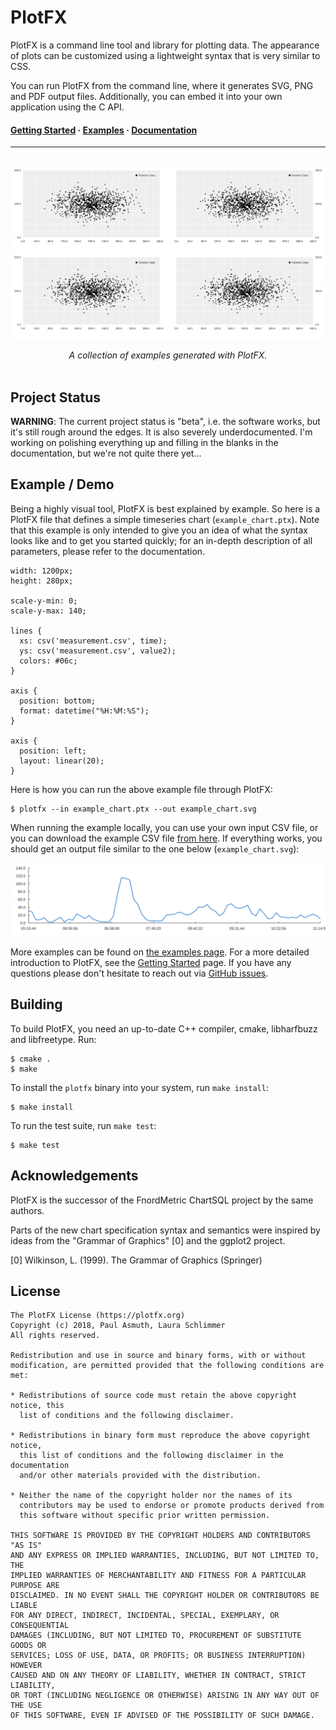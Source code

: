PlotFX
======

PlotFX is a command line tool and library for plotting data. The appearance of
plots can be customized using a lightweight syntax that is very similar to CSS.

You can run PlotFX from the command line, where it generates SVG, PNG and PDF
output files. Additionally, you can embed it into your own application using the
C API.

<h4>
  <a href="https://plotfx.org/documentation/getting-started">Getting Started</a> &middot;
  <a href="https://plotfx.org/examples">Examples</a> &middot;
  <a href="https://plotfx.org">Documentation</a>
</h4>

---

<p align="center">
  <br>
  <img src="/examples/other/demo2.svg">
</p>

<p align="center">
  <i>A collection of examples generated with PlotFX.</i>
  <br><br>
</p>


Project Status
--------------

**WARNING**: The current project status is "beta", i.e. the software works, but
it's still rough around the edges. It is also severely underdocumented. I'm working
on polishing everything up and filling in the blanks in the documentation, but we're
not quite there yet...


Example / Demo
--------------

Being a highly visual tool, PlotFX is best explained by example. So here is a PlotFX
file that defines a simple timeseries chart (`example_chart.ptx`). Note that this
example is only intended to give you an idea of what the syntax looks like and to
get you started quickly; for an in-depth description of all parameters, please refer
to the documentation.

    width: 1200px;
    height: 280px;

    scale-y-min: 0;
    scale-y-max: 140;

    lines {
      xs: csv('measurement.csv', time);
      ys: csv('measurement.csv', value2);
      colors: #06c;
    }

    axis {
      position: bottom;
      format: datetime("%H:%M:%S");
    }

    axis {
      position: left;
      layout: linear(20);
    }

Here is how you can run the above example file through PlotFX:

    $ plotfx --in example_chart.ptx --out example_chart.svg

When running the example locally, you can use your own input CSV file, or you
can download the example CSV file [from here](/tests/testdata/measurement.csv).
If everything works, you should get an output file similar to  the one below
(`example_chart.svg`):

[![A simple line chart](/examples/linecharts/simple_timeseries.svg)](./examples/linecharts/simple_timeseries.ptx)

More examples can be found on [the examples page](https://plotfx.org/examples).
For a more detailed introduction to PlotFX, see the [Getting Started](https://plotfx.org/documentation/getting-started) page.
If you have any questions please don't hesitate to reach out via [GitHub issues](https://github.com/plotfx/plotfx).


Building
--------

To build PlotFX, you need an up-to-date C++ compiler, cmake, libharfbuzz and
libfreetype. Run:

    $ cmake .
    $ make

To install the `plotfx` binary into your system, run `make install`:

    $ make install

To run the test suite, run `make test`:

    $ make test


Acknowledgements
----------------

PlotFX is the successor of the FnordMetric ChartSQL project by the same authors.

Parts of the new chart specification syntax and semantics were inspired by ideas
from the "Grammar of Graphics" [0] and the ggplot2 project.

[0] Wilkinson, L. (1999). The Grammar of Graphics (Springer)


License
-------

    The PlotFX License (https://plotfx.org)
    Copyright (c) 2018, Paul Asmuth, Laura Schlimmer
    All rights reserved.

    Redistribution and use in source and binary forms, with or without
    modification, are permitted provided that the following conditions are met:

    * Redistributions of source code must retain the above copyright notice, this
      list of conditions and the following disclaimer.

    * Redistributions in binary form must reproduce the above copyright notice,
      this list of conditions and the following disclaimer in the documentation
      and/or other materials provided with the distribution.

    * Neither the name of the copyright holder nor the names of its
      contributors may be used to endorse or promote products derived from
      this software without specific prior written permission.

    THIS SOFTWARE IS PROVIDED BY THE COPYRIGHT HOLDERS AND CONTRIBUTORS "AS IS"
    AND ANY EXPRESS OR IMPLIED WARRANTIES, INCLUDING, BUT NOT LIMITED TO, THE
    IMPLIED WARRANTIES OF MERCHANTABILITY AND FITNESS FOR A PARTICULAR PURPOSE ARE
    DISCLAIMED. IN NO EVENT SHALL THE COPYRIGHT HOLDER OR CONTRIBUTORS BE LIABLE
    FOR ANY DIRECT, INDIRECT, INCIDENTAL, SPECIAL, EXEMPLARY, OR CONSEQUENTIAL
    DAMAGES (INCLUDING, BUT NOT LIMITED TO, PROCUREMENT OF SUBSTITUTE GOODS OR
    SERVICES; LOSS OF USE, DATA, OR PROFITS; OR BUSINESS INTERRUPTION) HOWEVER
    CAUSED AND ON ANY THEORY OF LIABILITY, WHETHER IN CONTRACT, STRICT LIABILITY,
    OR TORT (INCLUDING NEGLIGENCE OR OTHERWISE) ARISING IN ANY WAY OUT OF THE USE
    OF THIS SOFTWARE, EVEN IF ADVISED OF THE POSSIBILITY OF SUCH DAMAGE.
